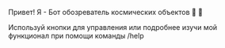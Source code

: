 Привет! Я - Бот обозреватель космических объектов  🚀 💫

Используй кнопки для управления или подробнее изучи мой функционал при помощи команды  /help

